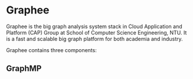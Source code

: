 # Graphee
Graphee is the big graph analysis system stack in Cloud Application and Platform (CAP) Group at School of Computer Science Engineering, NTU. It is a fast and scalable big graph platform for both academia and industry.

Graphee contains three components:

## GraphMP
